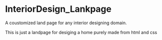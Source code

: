 # InteriorDesign_Lankpage
A coustomized land page for any interior designing domain. 

This is just a landpage for desiging a home purely made from html  and css
